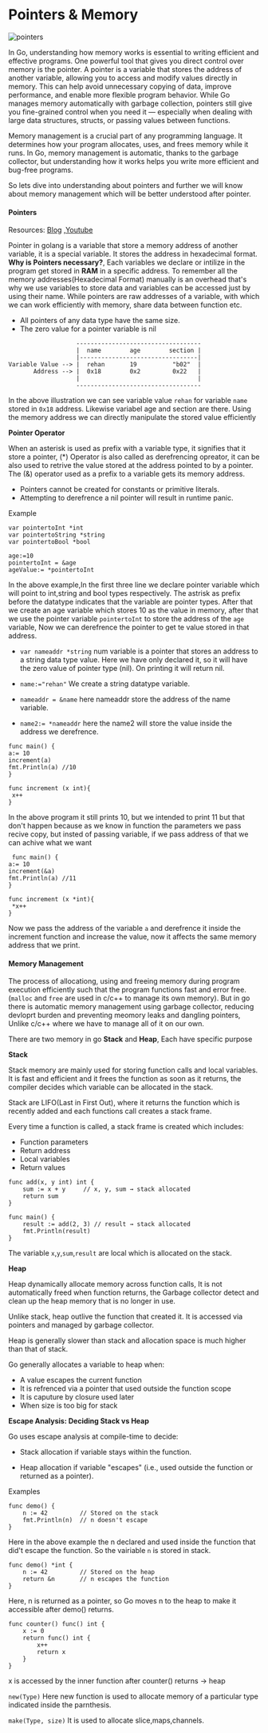 # Pointers & Memory

![pointers](https://miro.medium.com/v2/resize:fit:1400/0*X8P2-BZ-evA5IZQg)


In Go, understanding how memory works is essential to writing efficient and effective programs. One powerful tool that gives you direct control over memory is the pointer. A pointer is a variable that stores the address of another variable, allowing you to access and modify values directly in memory. This can help avoid unnecessary copying of data, improve performance, and enable more flexible program behavior. While Go manages memory automatically with garbage collection, pointers still give you fine-grained control when you need it — especially when dealing with large data structures, structs, or passing values between functions.

Memory management is a crucial part of any programming language. It determines how your program allocates, uses, and frees memory while it runs. In Go, memory management is automatic, thanks to the garbage collector, but understanding how it works helps you write more efficient and bug-free programs.

So lets dive into understanding about pointers and further we will know about memory management which will be better understood after pointer.

#### Pointers

Resources: [Blog](https://www.geeksforgeeks.org/go-language/pointers-in-golang/) ,[Youtube](https://www.youtube.com/watch?v=eE9YrqQySOY&list=PLq3etM-zISamTauFTO5-G5dqBN07ckzTk&index=40)
 
Pointer in golang is a variable that store a memory address of another variable, it is a special variable. It stores the address in hexadecimal format. **Why is Pointers necessary?**, Each variables we declare or intilize in the program get stored in **RAM** in a specific address. To remember all the memory addresses(Hexadecimal Format) manually is an overhead that's why we use variables to store data and variables can be accessed just by using their name. While pointers are raw addresses of a variable, with which we can work efficiently with memory, share data between function etc.

- All pointers of any data type have the same size.
- The zero value for a pointer variable is nil

```
                   -----------------------------------
                   |  name        age        section |
                   |---------------------------------|
Variable Value --> |  rehan       19          "b02"  | 
       Address --> |  0x18        0x2         0x22   |
                   |                                 |
                   -----------------------------------
```

In the above illustration we can see variable value `rehan` for variable `name` stored in `0x18` address. Likewise variabel age and section are there. Using the memory address we can directly manipulate the stored value efficiently

**Pointer Operator**

When an asterisk is used as prefix with a variable type, it signifies that it store a pointer, (*) Operator is also called as derefrencing opreator, it can be also used to retrive the value stored at the address pointed to by a pointer. The (&) operator used as a prefix to a variable gets its memory address.

- Pointers cannot be created for constants or primitive literals.
- Attempting to derefrence a nil pointer will result in runtime panic.

Example
```
var pointertoInt *int
var pointertoString *string
var pointertoBool *bool

age:=10
pointertoInt = &age
ageValue:= *pointertoInt
```

In the above example,In the first three line we declare pointer variable which will point to int,string and bool types respectively. The astrisk as prefix before the datatype indicates that the variable are pointer types. After that we create an age variable which stores 10 as the value in memory, after that we use the pointer variable `pointertoInt` to store the address of the `age` variable, Now we can derefrence the pointer to get te value stored in that address.


- `var nameaddr *string`  num variable is a pointer that stores an address to a string data type value. Here we have only declared it, so it will have the zero value of pointer type (nil). On printing it will return nil.

- `name:="rehan"` We create a string datatype variable.

- `nameaddr = &name` here nameaddr store the address of the name variable.

- `name2:= *nameaddr` here the name2 will store the value inside the address we derefrence. 

 ```
 func main() {
a:= 10
increment(a)
fmt.Println(a) //10
 }

 func increment (x int){
  x++
 }
 ```
 In the above program it still prints 10, but we intended to print 11 but that don't happen because as we know in function the parameters we pass recive copy, but insted of passing variable, if we pass address of that we can achive what we want

 ```
  func main() {
a:= 10
increment(&a)
fmt.Println(a) //11
 }

 func increment (x *int){
  *x++
 }
 ```
 Now we pass the address of the variable `a` and derefrence it inside the increment function and increase the value, now it affects the same memory address that we print.

 #### Memory Management

 The process of allocationg, using and freeing memory during program execution efficiently such that the program functions fast and error free. (`malloc` and `free` are used in c/c++ to manage its own memory). But in go there is automatic memory management using garbage collector, reducing devloprt burden and preventing meomory leaks and dangling pointers, Unlike c/c++ where we have to manage all of it on our own.

 There are two memory in go **Stack** and **Heap**, Each have specific purpose

 **Stack**

 Stack memory are mainly used for storing function calls and local variables. It is fast and efficient and it frees the function as soon as it returns, the compiler decides which variable can be allocated in the stack.

 Stack are LIFO(Last in First Out), where it returns the function which is recently added and each functions call creates a stack frame.

Every time a function is called, a stack frame is created which includes:

- Function parameters
- Return address
- Local variables
- Return values

```
func add(x, y int) int {
    sum := x + y     // x, y, sum → stack allocated
    return sum
}

func main() {
    result := add(2, 3) // result → stack allocated
    fmt.Println(result)
}

```

The variable `x`,`y`,`sum`,`result` are local which is allocated on the stack.

**Heap**

Heap dynamically allocate memory across function calls, It is not automatically freed when function returns, the Garbage collector detect and clean up the heap memory that is no longer in use.

Unlike stack, heap outlive the function that created it. It is accessed via pointers and managed by garbage collector.

Heap is generally slower than stack and allocation space is much higher than that of stack.

Go generally allocates a variable to heap when:
- A value escapes the current function
- It is refrenced via a pointer that used outside the function scope
- It is caputure by closure used later
- When size is too big for stack

**Escape Analysis: Deciding Stack vs Heap**

Go uses escape analysis at compile-time to decide:

- Stack allocation if variable stays within the function.

- Heap allocation if variable "escapes" (i.e., used outside the function or returned as a pointer).

Examples

```
func demo() {
    n := 42         // Stored on the stack
    fmt.Println(n)  // n doesn't escape
}

```

Here in the above example the n declared and used inside the function that did't escape the function. So the vairiable `n` is stored in stack.

```
func demo() *int {
    n := 42         // Stored on the heap
    return &n       // n escapes the function
}

```

Here, n is returned as a pointer, so Go moves n to the heap to make it accessible after demo() returns.


```
func counter() func() int {
    x := 0
    return func() int {
        x++
        return x
    }
}
```

x is accessed by the inner function after counter() returns → heap


`new(Type)` Here new function is used to allocate memory of a particular type indicated inside the parnthesis.

`make(Type, size)` It is used to allocate slice,maps,channels.